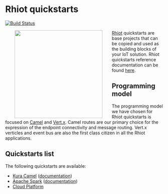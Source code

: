 # Rhiot quickstarts

[![Build Status](https://travis-ci.org/rhiot/quickstarts.svg?branch=master)](https://travis-ci.org/rhiot/quickstarts)

<a href="https://github.com/rhiot/rhiot"><img src="https://github.com/rhiot/rhiot/raw/master/rhiot.png" align="left" height="280" hspace="30"></a>

[Rhiot](http://rhiot.io) quickstarts are base projects that can be copied and used as the building
blocks of your IoT solution. Rhiot quickstarts reference documentation
can be found [here](https://rhiot.gitbooks.io/rhiotdocumentation/content/quickstarts/index.html).

## Programming model

The programming model we have chosen for Rhiot quickstarts is focused on [Camel](http://camel.apache.org) and
[Vert.x](http://vertx.io). Camel routes are our primary choice for the expression of the endpoint connectivity and
message routing. Vert.x verticles and event bus are also the first class citizen in all the Rhiot applications.

## Quickstarts list

The following quickstarts are available:

* [Kura Camel](https://github.com/rhiot/quickstarts/tree/master/kura-camel) ([documentation](https://rhiot.gitbooks.io/rhiotdocumentation/content/quickstarts/kura_camel_quickstart.html))
* [Apache Spark](https://github.com/rhiot/quickstarts/tree/master/spark) ([documentation](https://rhiot.gitbooks.io/rhiotdocumentation/content/quickstarts/spark.html))
* [Cloud Platform](https://github.com/rhiot/quickstarts/tree/master/cloudplatform)
